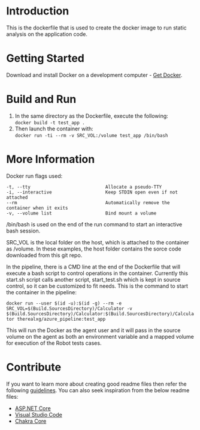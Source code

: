 # Introduction 
This is the dockerfile that is used to create the docker image to run static analysis on the application code.

# Getting Started
Download and install Docker on a development computer - [Get Docker](https://docs.docker.com/get-docker/).

# Build and Run
1.	In the same directory as the Dockerfile, execute the following:  
	`docker build -t test_app .`  
2.	Then launch the container with:  
	`docker run -ti --rm -v SRC_VOL:/volume test_app /bin/bash`
  
# More Information
Docker run flags used: 

    -t, --tty                            Allocate a pseudo-TTY
    -i, --interactive                    Keep STDIN open even if not attached
    --rm                                 Automatically remove the container when it exits
    -v, --volume list                    Bind mount a volume
  

/bin/bash is used on the end of the run command to start an interactive bash session.  

SRC\_VOL is the local folder on the host, which is attached to the container as /volume.  In these examples, the host folder contains the sorce code downloaded from this git repo.

In the pipeline, there is a CMD line at the end of the Dockerfile that will execute a bash script to control operations in the container.
Currently this start.sh script calls another script, start\_test.sh which is kept in source control, so it can be customized to fit needs.
This is the command to start the container in the pipeline:

  `docker run --user $(id -u):$(id -g) --rm -e SRC_VOL=$(Build.SourcesDirectory)/Calculator -v $(Build.SourcesDirectory)/Calculator:$(Build.SourcesDirectory)/Calculator therealxg/azure_pipeline:test_app`
  
This will run the Docker as the agent user and it will pass in the source volume on the agent as both an environment variable and a mapped volume for execution of the Robot tests cases.  
# Contribute
If you want to learn more about creating good readme files then refer the following [guidelines](https://docs.microsoft.com/en-us/azure/devops/repos/git/create-a-readme?view=azure-devops). You can also seek inspiration from the below readme files:
- [ASP.NET Core](https://github.com/aspnet/Home)
- [Visual Studio Code](https://github.com/Microsoft/vscode)
- [Chakra Core](https://github.com/Microsoft/ChakraCore)

